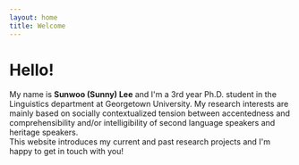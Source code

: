 ```yaml
---
layout: home
title: Welcome
---
```


# Hello! 
My name is **Sunwoo (Sunny) Lee** and I'm a 3rd year Ph.D. student in the Linguistics department at Georgetown University. 
My research interests are mainly based on socially contextualized tension between accentedness and comprehensibility and/or intelligibility of second language speakers and heritage speakers.  
This website introduces my current and past research projects and I'm happy to get in touch with you!
